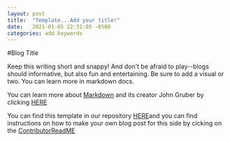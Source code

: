 ```yaml
---
layout: post
title:  "Template...Add your title!"
date:   2021-01-05 22:31:05 -0500
categories: add keywords
---
```

#Blog Title

Keep this writing short and snappy! And don't be afraid to play--blogs should informative, but also fun and entertaining. Be sure to add a visual or two. You can learn more in markdown docs. 

You can learn more about [Markdown](https://github.com/jekyll/minima) and its creator John Gruber by clicking [HERE](https://daringfireball.net/projects/markdown/basics)

You can find this template in our repository [HERE](https://github.com/sjquigley/Pitt-Usability-Studies)and you can find instructions on how to make your own blog post for this side by cicking on the [ContributorReadME](https://github.com/sjquigley/Pitt-Usability-Studies/blob/main/ContributorReadMe.markdown)
